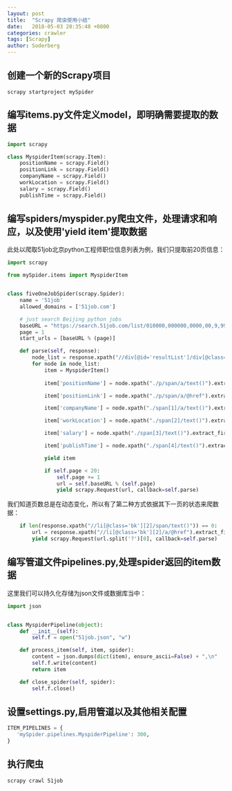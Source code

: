 ```yaml
---
layout: post
title:  "Scrapy 爬虫使用小结"
date:   2018-05-03 20:35:48 +0800
categories: crawler
tags: [Scrapy]
author: Soderberg
---
```


## 创建一个新的Scrapy项目

``` shell
scrapy startproject mySpider
```

## 编写items.py文件定义model，即明确需要提取的数据

``` python
import scrapy

class MyspiderItem(scrapy.Item):
    positionName = scrapy.Field()
    positionLink = scrapy.Field()
    companyName = scrapy.Field()
    workLocation = scrapy.Field()
    salary = scrapy.Field()
    publishTime = scrapy.Field()

```

## 编写spiders/myspider.py爬虫文件，处理请求和响应，以及使用'yield item'提取数据
此处以爬取51job北京python工程师职位信息列表为例，我们只提取前20页信息：

``` python
import scrapy

from mySpider.items import MyspiderItem


class fiveOneJobSpider(scrapy.Spider):
    name = '51job'
    allowed_domains = ['51job.com']

    # just search Beijing python jobs
    baseURL = "https://search.51job.com/list/010000,000000,0000,00,9,99,python,2,%s.html"
    page = 1
    start_urls = [baseURL % (page)]

    def parse(self, response):
        node_list = response.xpath("//div[@id='resultList']/div[@class='el']")
        for node in node_list:
            item = MyspiderItem()
           
            item['positionName'] = node.xpath("./p/span/a/text()").extract_first(default="").strip()

            item['positionLink'] = node.xpath("./p/span/a/@href").extract_first(default="").strip()

            item['companyName'] = node.xpath("./span[1]/a/text()").extract_first(default="").strip()

            item['workLocation'] = node.xpath("./span[2]/text()").extract_first(default="").strip()

            item['salary'] = node.xpath("./span[3]/text()").extract_first(default="").strip()

            item['publishTime'] = node.xpath("./span[4]/text()").extract_first(default="").strip()

            yield item

            if self.page < 20:
                self.page += 1
                url = self.baseURL % (self.page)
                yield scrapy.Request(url, callback=self.parse)           

```
我们知道页数总是在动态变化，所以有了第二种方式依据其下一页的状态来爬数据：

``` python
    if len(response.xpath("//li[@class='bk'][2]/span/text()")) == 0:
        url = response.xpath("//li[@class='bk'][2]/a/@href").extract_first()
        yield scrapy.Request(url.split('?')[0], callback=self.parse)
```
## 编写管道文件pipelines.py,处理spider返回的item数据

这里我们可以持久化存储为json文件或数据库当中：
``` python
import json


class MyspiderPipeline(object):
    def __init__(self):
        self.f = open("51job.json", "w")

    def process_item(self, item, spider):
        content = json.dumps(dict(item), ensure_ascii=False) + ",\n"
        self.f.write(content)
        return item

    def close_spider(self, spider):
        self.f.close()
```

## 设置settings.py,启用管道以及其他相关配置

``` python
ITEM_PIPELINES = {
   'mySpider.pipelines.MyspiderPipeline': 300,
}
```

## 执行爬虫

``` shell
scrapy crawl 51job

```

